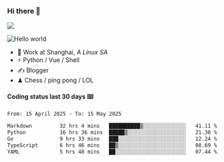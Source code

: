 ### Hi there 👋
![](https://komarev.com/ghpvc/?username=Xuhandsome)


<img src="https://github-readme-stats.vercel.app/api?username=XuHandsome&show_icons=true&theme=merko" alt="Hello world">

<br/>

- 🍻  Work at Shanghai, _A Linux SA_
- ⚡  Python / Vue / Shell
- ✍️  Blogger
- ♟  Chess / ping pong / LOL

#### Coding status last 30 days ⌨️

<!--START_SECTION:waka-->

```txt
From: 15 April 2025 - To: 15 May 2025

Markdown         32 hrs 4 mins   ██████████▒░░░░░░░░░░░░░░   41.11 %
Python           16 hrs 36 mins  █████▒░░░░░░░░░░░░░░░░░░░   21.30 %
Go               9 hrs 33 mins   ███░░░░░░░░░░░░░░░░░░░░░░   12.24 %
TypeScript       6 hrs 46 mins   ██▒░░░░░░░░░░░░░░░░░░░░░░   08.69 %
YAML             5 hrs 48 mins   ██░░░░░░░░░░░░░░░░░░░░░░░   07.44 %
```

<!--END_SECTION:waka-->
